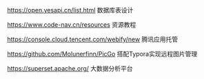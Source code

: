 https://open.yesapi.cn/list.html 数据库表设计

https://www.code-nav.cn/resources 资源教程

https://console.cloud.tencent.com/webify/new  腾讯应用托管

https://github.com/Molunerfinn/PicGo 搭配Typora实现远程图片管理

https://superset.apache.org/   大数据分析平台